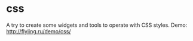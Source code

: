 css
===

A try to create some widgets and tools to operate with CSS styles.
Demo: http://flyiing.ru/demo/css/
